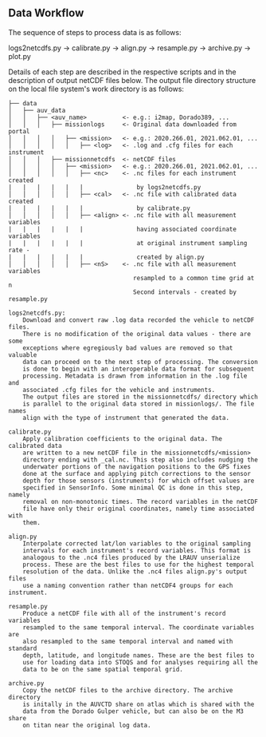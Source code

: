 ## Data Workflow

The sequence of steps to process data is as follows:

  logs2netcdfs.py → calibrate.py → align.py → resample.py → archive.py → plot.py

Details of each step are described in the respective scripts and in the
description of output netCDF files below. The output file directory structure
on the local file system's work directory is as follows:

    ├── data
    │   ├── auv_data
    │   │   ├── <auv_name>          <- e.g.: i2map, Dorado389, ...
    │   │   │   ├── missionlogs     <- Original data downloaded from portal
    │   │   │   │   ├── <mission>   <- e.g.: 2020.266.01, 2021.062.01, ...
    │   │   │   │   │   ├── <log>   <- .log and .cfg files for each instrument
    │   │   │   ├── missionnetcdfs  <- netCDF files
    │   │   │   │   ├── <mission>   <- e.g.: 2020.266.01, 2021.062.01, ...
    │   │   │   │   │   ├── <nc>    <- .nc files for each instrument created
    |   |   |   |   |   |               by logs2netcdfs.py
    │   │   │   │   │   ├── <cal>   <- .nc file with calibrated data created
    |   |   |   |   |   |               by calibrate.py
    │   │   │   │   │   ├── <align> <- .nc file with all measurement variables
    |   |   |   |   |   |               having associated coordinate variables
    |   |   |   |   |   |               at original instrument sampling rate -
    |   |   |   |   |   |               created by align.py
    │   │   │   │   │   ├── <nS>    <- .nc file with all measurement variables
                                       resampled to a common time grid at n
                                       Second intervals - created by resample.py

    logs2netcdfs.py:
        Download and convert raw .log data recorded the vehicle to netCDF files.
        There is no modification of the original data values - there are some
        exceptions where egregiously bad values are removed so that valuable
        data can proceed on to the next step of processing. The conversion
        is done to begin with an interoperable data format for subsequent
        processing. Metadata is drawn from information in the .log file and
        associated .cfg files for the vehicle and instruments.
        The output files are stored in the missionnetcdfs/ directory which
        is parallel to the original data stored in missionlogs/. The file names
        align with the type of instrument that generated the data.

    calibrate.py
        Apply calibration coefficients to the original data. The calibrated data
        are written to a new netCDF file in the missionnetcdfs/<mission>
        directory ending with _cal.nc. This step also includes nudging the
        underwater portions of the navigation positions to the GPS fixes
        done at the surface and applying pitch corrections to the sensor
        depth for those sensors (instruments) for which offset values are
        specified in SensorInfo. Some minimal QC is done in this step, namely
        removal on non-monotonic times. The record variables in the netCDF
        file have only their original coordinates, namely time associated with
        them.

    align.py
        Interpolate corrected lat/lon variables to the original sampling
        intervals for each instrument's record variables. This format is
        analogous to the .nc4 files produced by the LRAUV unserialize
        process. These are the best files to use for the highest temporal
        resolution of the data. Unlike the .nc4 files align.py's output files
        use a naming convention rather than netCDF4 groups for each instrument.

    resample.py
        Produce a netCDF file with all of the instrument's record variables
        resampled to the same temporal interval. The coordinate variables are
        also resampled to the same temporal interval and named with standard
        depth, latitude, and longitude names. These are the best files to
        use for loading data into STOQS and for analyses requiring all the
        data to be on the same spatial temporal grid.

    archive.py
        Copy the netCDF files to the archive directory. The archive directory
        is initally in the AUVCTD share on atlas which is shared with the
        data from the Dorado Gulper vehicle, but can also be on the M3 share
        on titan near the original log data.
